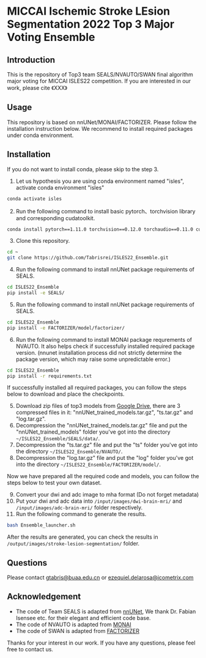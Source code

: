# MICCAI Ischemic Stroke LEsion Segmentation 2022 Top 3 Major Voting Ensemble

## Introduction

This is the repository of Top3 team SEALS/NVAUTO/SWAN final algorithm major voting for MICCAI ISLES22 competition. If you are interested in our work, please cite 《XXX》

## Usage

This repository is based on nnUNet/MONAI/FACTORIZER. Please follow the installation instruction below. We recommend to install required packages under conda environment.

## Installation

If you do not want to install conda, please skip to the step 3.

1. Let us hypothesis you are using conda environment named "isles", activate conda environment "isles"

```bash
conda activate isles
```

2. Run the following command to install basic pytorch、torchvision library and corresponding cudatoolkit.

```bash
conda install pytorch==1.11.0 torchvision==0.12.0 torchaudio==0.11.0 cudatoolkit=11.3 -c pytorch
```

3. Clone this repository.

```bash
cd ~
git clone https://github.com/Tabrisrei/ISLES22_Ensemble.git
```

4. Run the following command to install nnUNet package requirements of SEALS.

```bash
cd ISLES22_Ensemble
pip install -e SEALS/
```

5. Run the following command to install nnUNet package requirements of SEALS.

```bash
cd ISLES22_Ensemble
pip install -e FACTORIZER/model/factorizer/
```

6. Run the following command to install MONAI package requrements of NVAUTO. It also helps check if successfully installed required package version. (nnunet installation process did not strictly determine the package version, which may raise some unpredictable error.)

```bash
cd ISLES22_Ensemble
pip install -r requirements.txt
```

If successfully installed all required packages, you can follow  the steps below to download and place the checkpoints.

5. Download zip files of top3 models from [Google Drive](https://drive.google.com/drive/folders/1GQP5nmtoIfhyu2LHCzPVYnZZ7ZQDX1go?usp=drive_link), there are 3 compressed files in it: "nnUNet_trained_models.tar.gz", "ts.tar.gz" and "log.tar.gz".
6. Decompression the "nnUNet_trained_models.tar.gz" file and put the "nnUNet_trained_models" folder you've got into the directory `~/ISLES22_Ensemble/SEALS/data/`.
7. Decompression the "ts.tar.gz" file and put the "ts" folder you've got into the directory `~/ISLES22_Ensemble/NVAUTO/`.
8. Decompression the "log.tar.gz" file and put the "log" folder you've got into the directory `~/ISLES22_Ensemble/FACTORIZER/model/`.

Now we have prepared all the required code and models, you can follow the steps below to test your own dataset. 

9. Convert your dwi and adc image to mha format (Do not forget metadata)
10. Put your dwi and adc data into `/input/images/dwi-brain-mri/` and `/input/images/adc-brain-mri/` folder respectively.
11. Run the following command to generate the results.

```bash
bash Ensemble_launcher.sh
```

After the results are generated, you can check the results in `/output/images/stroke-lesion-segmentation/` folder.

## Questions

Please contact gtabris@buaa.edu.cn or ezequiel.delarosa@icometrix.com

## Acknowledgement

- The code of Team SEALS is adapted from [nnUNet](https://github.com/MIC-DKFZ/nnUNet), We thank Dr. Fabian Isensee etc. for their elegant and efficient code base.
- The code of NVAUTO is adapted from [MONAI](https://github.com/Project-MONAI/MONAI)
- The code of SWAN is adapted from [FACTORIZER](https://github.com/pashtari/factorizer)

Thanks for your interest in our work. If you have any questions, please feel free to contact us.
